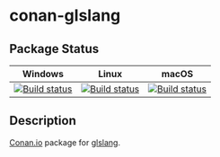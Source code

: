 # conan-glslang

## Package Status

| Windows | Linux | macOS |
|:-------:|:-----:|:-----:|
|[![Build status](https://ci.appveyor.com/api/projects/status/r3nt9kcasecrhxk8/branch/testing%2F8.13.3559?svg=true)](https://ci.appveyor.com/project/SpaceIm/conan-glslang)|[![Build status](https://github.com/SpaceIm/conan-glslang/workflows/.github/workflows/windows.yml/badge.svg?branch=testing%2F8.13.3559)](https://github.com/SpaceIm/conan-glslang/actions/workflows/windows.yml?query=branch%3Atesting%2F8.13.3559)|[![Build status](https://github.com/SpaceIm/conan-glslang/workflows/.github/workflows/linux.yml/badge.svg?branch=testing%2F8.13.3559)](https://github.com/SpaceIm/conan-glslang/actions/workflows/linux.yml?query=branch%3Atesting%2F8.13.3559)|[![Build status](https://github.com/SpaceIm/conan-glslang/workflows/.github/workflows/macos.yml/badge.svg?branch=testing%2F8.13.3559)](https://github.com/SpaceIm/conan-glslang/actions/workflows/macos.yml?query=branch%3Atesting%2F8.13.3559)|

## Description

[Conan.io](https://conan.io) package for [glslang](https://github.com/KhronosGroup/glslang).
